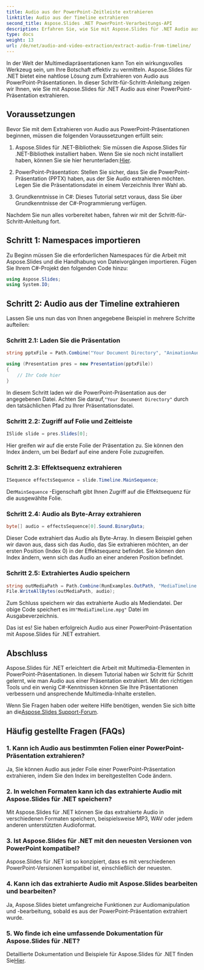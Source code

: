 ```yaml
---
title: Audio aus der PowerPoint-Zeitleiste extrahieren
linktitle: Audio aus der Timeline extrahieren
second_title: Aspose.Slides .NET PowerPoint-Verarbeitungs-API
description: Erfahren Sie, wie Sie mit Aspose.Slides für .NET Audio aus PowerPoint-Präsentationen extrahieren. Verbessern Sie Ihre Multimedia-Inhalte mit Leichtigkeit.
type: docs
weight: 13
url: /de/net/audio-and-video-extraction/extract-audio-from-timeline/
---
```


In der Welt der Multimediapräsentationen kann Ton ein wirkungsvolles Werkzeug sein, um Ihre Botschaft effektiv zu vermitteln. Aspose.Slides für .NET bietet eine nahtlose Lösung zum Extrahieren von Audio aus PowerPoint-Präsentationen. In dieser Schritt-für-Schritt-Anleitung zeigen wir Ihnen, wie Sie mit Aspose.Slides für .NET Audio aus einer PowerPoint-Präsentation extrahieren.

## Voraussetzungen

Bevor Sie mit dem Extrahieren von Audio aus PowerPoint-Präsentationen beginnen, müssen die folgenden Voraussetzungen erfüllt sein:

1.  Aspose.Slides für .NET-Bibliothek: Sie müssen die Aspose.Slides für .NET-Bibliothek installiert haben. Wenn Sie sie noch nicht installiert haben, können Sie sie hier herunterladen:[Hier](https://releases.aspose.com/slides/net/).

2. PowerPoint-Präsentation: Stellen Sie sicher, dass Sie die PowerPoint-Präsentation (PPTX) haben, aus der Sie Audio extrahieren möchten. Legen Sie die Präsentationsdatei in einem Verzeichnis Ihrer Wahl ab.

3. Grundkenntnisse in C#: Dieses Tutorial setzt voraus, dass Sie über Grundkenntnisse der C#-Programmierung verfügen.

Nachdem Sie nun alles vorbereitet haben, fahren wir mit der Schritt-für-Schritt-Anleitung fort.

## Schritt 1: Namespaces importieren

Zu Beginn müssen Sie die erforderlichen Namespaces für die Arbeit mit Aspose.Slides und die Handhabung von Dateivorgängen importieren. Fügen Sie Ihrem C#-Projekt den folgenden Code hinzu:

```csharp
using Aspose.Slides;
using System.IO;
```

## Schritt 2: Audio aus der Timeline extrahieren

Lassen Sie uns nun das von Ihnen angegebene Beispiel in mehrere Schritte aufteilen:

### Schritt 2.1: Laden Sie die Präsentation

```csharp
string pptxFile = Path.Combine("Your Document Directory", "AnimationAudio.pptx");

using (Presentation pres = new Presentation(pptxFile))
{
    // Ihr Code hier
}
```

 In diesem Schritt laden wir die PowerPoint-Präsentation aus der angegebenen Datei. Achten Sie darauf,`"Your Document Directory"` durch den tatsächlichen Pfad zu Ihrer Präsentationsdatei.

### Schritt 2.2: Zugriff auf Folie und Zeitleiste

```csharp
ISlide slide = pres.Slides[0];
```

Hier greifen wir auf die erste Folie der Präsentation zu. Sie können den Index ändern, um bei Bedarf auf eine andere Folie zuzugreifen.

### Schritt 2.3: Effektsequenz extrahieren

```csharp
ISequence effectsSequence = slide.Timeline.MainSequence;
```

 Der`MainSequence` -Eigenschaft gibt Ihnen Zugriff auf die Effektsequenz für die ausgewählte Folie.

### Schritt 2.4: Audio als Byte-Array extrahieren

```csharp
byte[] audio = effectsSequence[0].Sound.BinaryData;
```

Dieser Code extrahiert das Audio als Byte-Array. In diesem Beispiel gehen wir davon aus, dass sich das Audio, das Sie extrahieren möchten, an der ersten Position (Index 0) in der Effektsequenz befindet. Sie können den Index ändern, wenn sich das Audio an einer anderen Position befindet.

### Schritt 2.5: Extrahiertes Audio speichern

```csharp
string outMediaPath = Path.Combine(RunExamples.OutPath, "MediaTimeline.mpg");
File.WriteAllBytes(outMediaPath, audio);
```

 Zum Schluss speichern wir das extrahierte Audio als Mediendatei. Der obige Code speichert es im`"MediaTimeline.mpg"` Datei im Ausgabeverzeichnis.

Das ist es! Sie haben erfolgreich Audio aus einer PowerPoint-Präsentation mit Aspose.Slides für .NET extrahiert.

## Abschluss

Aspose.Slides für .NET erleichtert die Arbeit mit Multimedia-Elementen in PowerPoint-Präsentationen. In diesem Tutorial haben wir Schritt für Schritt gelernt, wie man Audio aus einer Präsentation extrahiert. Mit den richtigen Tools und ein wenig C#-Kenntnissen können Sie Ihre Präsentationen verbessern und ansprechende Multimedia-Inhalte erstellen.

 Wenn Sie Fragen haben oder weitere Hilfe benötigen, wenden Sie sich bitte an die[Aspose.Slides Support-Forum](https://forum.aspose.com/).

## Häufig gestellte Fragen (FAQs)

### 1. Kann ich Audio aus bestimmten Folien einer PowerPoint-Präsentation extrahieren?

Ja, Sie können Audio aus jeder Folie einer PowerPoint-Präsentation extrahieren, indem Sie den Index im bereitgestellten Code ändern.

### 2. In welchen Formaten kann ich das extrahierte Audio mit Aspose.Slides für .NET speichern?

Mit Aspose.Slides für .NET können Sie das extrahierte Audio in verschiedenen Formaten speichern, beispielsweise MP3, WAV oder jedem anderen unterstützten Audioformat.

### 3. Ist Aspose.Slides für .NET mit den neuesten Versionen von PowerPoint kompatibel?

Aspose.Slides für .NET ist so konzipiert, dass es mit verschiedenen PowerPoint-Versionen kompatibel ist, einschließlich der neuesten.

### 4. Kann ich das extrahierte Audio mit Aspose.Slides bearbeiten und bearbeiten?

Ja, Aspose.Slides bietet umfangreiche Funktionen zur Audiomanipulation und -bearbeitung, sobald es aus der PowerPoint-Präsentation extrahiert wurde.

### 5. Wo finde ich eine umfassende Dokumentation für Aspose.Slides für .NET?

 Detaillierte Dokumentation und Beispiele für Aspose.Slides für .NET finden Sie[Hier](https://reference.aspose.com/slides/net/).